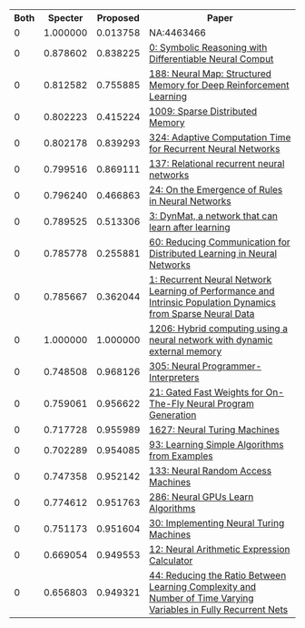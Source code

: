 <html><table><tr>
<th>Both</th>
<th>Specter</th>
<th>Proposed</th>
<th>Paper</th>
</tr>
<tr>
<td>0</td>
<td>1.000000</td>
<td>0.013758</td>
<td>NA:4463466</td>
</tr>
<tr>
<td>0</td>
<td>0.878602</td>
<td>0.838225</td>
<td><a href="https://www.semanticscholar.org/paper/0298e63bdc97b96bee195187af5f256df460357a">0: Symbolic Reasoning with Differentiable Neural Comput</a></td>
</tr>
<tr>
<td>0</td>
<td>0.812582</td>
<td>0.755885</td>
<td><a href="https://www.semanticscholar.org/paper/3ee01ec27e4e66e089b72a9989724be611c2ad90">188: Neural Map: Structured Memory for Deep Reinforcement Learning</a></td>
</tr>
<tr>
<td>0</td>
<td>0.802223</td>
<td>0.415224</td>
<td><a href="https://www.semanticscholar.org/paper/dcdb9bd64e3d7885c10938291153257b94f3df91">1009: Sparse Distributed Memory</a></td>
</tr>
<tr>
<td>0</td>
<td>0.802178</td>
<td>0.839293</td>
<td><a href="https://www.semanticscholar.org/paper/04cca8e341a5da42b29b0bc831cb25a0f784fa01">324: Adaptive Computation Time for Recurrent Neural Networks</a></td>
</tr>
<tr>
<td>0</td>
<td>0.799516</td>
<td>0.869111</td>
<td><a href="https://www.semanticscholar.org/paper/fd4ae71916cf400bfd1490f275e91b154eb69160">137: Relational recurrent neural networks</a></td>
</tr>
<tr>
<td>0</td>
<td>0.796240</td>
<td>0.466863</td>
<td><a href="https://www.semanticscholar.org/paper/4bca27b823c9724d910b4637fd489343233570f8">24: On the Emergence of Rules in Neural Networks</a></td>
</tr>
<tr>
<td>0</td>
<td>0.789525</td>
<td>0.513306</td>
<td><a href="https://www.semanticscholar.org/paper/4b0c04fdcab6ee321a80402b45879ddfd3fc43f5">3: DynMat, a network that can learn after learning</a></td>
</tr>
<tr>
<td>0</td>
<td>0.785778</td>
<td>0.255881</td>
<td><a href="https://www.semanticscholar.org/paper/f96b18f513f6eb1a426bed2b038791d6a3a0c9c8">60: Reducing Communication for Distributed Learning in Neural Networks</a></td>
</tr>
<tr>
<td>0</td>
<td>0.785667</td>
<td>0.362044</td>
<td><a href="https://www.semanticscholar.org/paper/a772ef809888a33dd644921c119f2db5ceef1370">1: Recurrent Neural Network Learning of Performance and Intrinsic Population Dynamics from Sparse Neural Data</a></td>
</tr>
<tr>
<td>0</td>
<td>1.000000</td>
<td>1.000000</td>
<td><a href="https://www.semanticscholar.org/paper/784ee73d5363c711118f784428d1ab89f019daa5">1206: Hybrid computing using a neural network with dynamic external memory</a></td>
</tr>
<tr>
<td>0</td>
<td>0.748508</td>
<td>0.968126</td>
<td><a href="https://www.semanticscholar.org/paper/b59d91e0699d4e1896a15bae13fd180bdaf77ea5">305: Neural Programmer-Interpreters</a></td>
</tr>
<tr>
<td>0</td>
<td>0.759061</td>
<td>0.956622</td>
<td><a href="https://www.semanticscholar.org/paper/11503f8f1d94607b46f58ad4188facdadf257fe4">21: Gated Fast Weights for On-The-Fly Neural Program Generation</a></td>
</tr>
<tr>
<td>0</td>
<td>0.717728</td>
<td>0.955989</td>
<td><a href="https://www.semanticscholar.org/paper/c3823aacea60bc1f2cabb9283144690a3d015db5">1627: Neural Turing Machines</a></td>
</tr>
<tr>
<td>0</td>
<td>0.702289</td>
<td>0.954085</td>
<td><a href="https://www.semanticscholar.org/paper/49e24b1fd415e20839c09b5dd68a01f61d1681d9">93: Learning Simple Algorithms from Examples</a></td>
</tr>
<tr>
<td>0</td>
<td>0.747358</td>
<td>0.952142</td>
<td><a href="https://www.semanticscholar.org/paper/a2499dd426c46c645ee805d7594b6687547c72d4">133: Neural Random Access Machines</a></td>
</tr>
<tr>
<td>0</td>
<td>0.774612</td>
<td>0.951763</td>
<td><a href="https://www.semanticscholar.org/paper/5e4eb58d5b47ac1c73f4cf189497170e75ae6237">286: Neural GPUs Learn Algorithms</a></td>
</tr>
<tr>
<td>0</td>
<td>0.751173</td>
<td>0.951604</td>
<td><a href="https://www.semanticscholar.org/paper/1606575fc6f337bde02291a4bf928eb16f58d0e6">30: Implementing Neural Turing Machines</a></td>
</tr>
<tr>
<td>0</td>
<td>0.669054</td>
<td>0.949553</td>
<td><a href="https://www.semanticscholar.org/paper/6f69e19348870552a7ab92d038c8b8d753fe6b60">12: Neural Arithmetic Expression Calculator</a></td>
</tr>
<tr>
<td>0</td>
<td>0.656803</td>
<td>0.949321</td>
<td><a href="https://www.semanticscholar.org/paper/61639af1a89c69094bcc0ed40fad752832b037c3">44: Reducing the Ratio Between Learning Complexity and Number of Time Varying Variables in Fully Recurrent Nets</a></td>
</tr>
</table></html>
